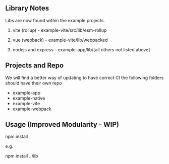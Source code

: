 ## Library Notes

Libs are now found within the example projects.

1. vite (rollup) - example-vite/src/lib/esm-rollup

2. vue (wepback) - example-vite/lib/webpacked

3. nodejs and express - example-app/lib/[all others not listed above]

## Projects and Repo

We will find a better way of updating to have correct CI the following folders should have their own repo
- example-app
- example-native
- example-vite
- example-webpack



## Usage (Improved Modularity - WIP)

npm install <path-to-this-foder-from-where-you-want-to-install-this>

e.g.

npm install ../lib